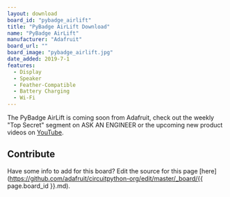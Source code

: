 ```yaml
---
layout: download
board_id: "pybadge_airlift"
title: "PyBadge AirLift Download"
name: "PyBadge AirLift"
manufacturer: "Adafruit"
board_url: ""
board_image: "pybadge_airlift.jpg"
date_added: 2019-7-1
features:
  - Display
  - Speaker
  - Feather-Compatible
  - Battery Charging
  - Wi-Fi
---
```


The PyBadge AirLift is coming soon from Adafruit, check out the weekly "Top Secret" segment on ASK AN ENGINEER or the upcoming new product videos on [YouTube](https://www.youtube.com/adafruit).

## Contribute

Have some info to add for this board? Edit the source for this page [here](https://github.com/adafruit/circuitpython-org/edit/master/_board/{{ page.board_id }}.md).
